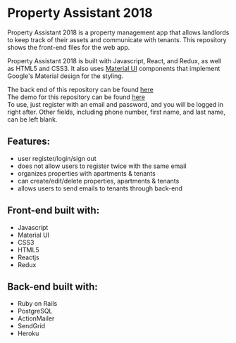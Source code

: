 # Property Assistant 2018

Property Assistant 2018 is a property management app that allows landlords to keep track of their assets and communicate with tenants. This repository shows the front-end files for the web app.

Property Assistant 2018 is built with Javascript, React, and Redux, as well as HTML5 and CSS3. It also uses [Material UI](https://material-ui.com/) components that implement Google's Material design for the styling.

The back end of this repository can be found [here](https://github.com/flored27/Property-Assistant-Backend)<br/>
The demo for this repository can be found [here](https://property-assistant-2018.herokuapp.com/)<br/>
To use, just register with an email and password, and you will be logged in right after. Other fields, including phone number, first name, and last name, can be left blank.

## Features:
* user register/login/sign out
* does not allow users to register twice with the same email
* organizes properties with apartments & tenants
* can create/edit/delete properties, apartments & tenants
* allows users to send emails to tenants through back-end

## Front-end built with:
* Javascript
* Material UI
* CSS3
* HTML5
* Reactjs
* Redux

## Back-end built with:
* Ruby on Rails
* PostgreSQL
* ActionMailer
* SendGrid
* Heroku
